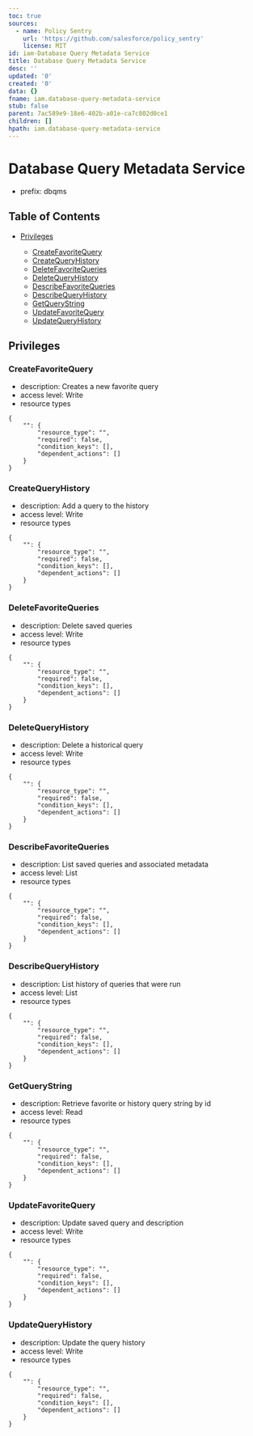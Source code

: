 ```yaml
---
toc: true
sources:
  - name: Policy Sentry
    url: 'https://github.com/salesforce/policy_sentry'
    license: MIT
id: iam-Database Query Metadata Service
title: Database Query Metadata Service
desc: ''
updated: '0'
created: '0'
data: {}
fname: iam.database-query-metadata-service
stub: false
parent: 7ac589e9-18e6-402b-a01e-ca7c802d0ce1
children: []
hpath: iam.database-query-metadata-service
---
```

# Database Query Metadata Service

- prefix: dbqms

## Table of Contents

- [Privileges](#privileges)

  - [CreateFavoriteQuery](#createfavoritequery)
  - [CreateQueryHistory](#createqueryhistory)
  - [DeleteFavoriteQueries](#deletefavoritequeries)
  - [DeleteQueryHistory](#deletequeryhistory)
  - [DescribeFavoriteQueries](#describefavoritequeries)
  - [DescribeQueryHistory](#describequeryhistory)
  - [GetQueryString](#getquerystring)
  - [UpdateFavoriteQuery](#updatefavoritequery)
  - [UpdateQueryHistory](#updatequeryhistory)

## Privileges

### CreateFavoriteQuery

- description: Creates a new favorite query
- access level: Write
- resource types

```
{
    "": {
        "resource_type": "",
        "required": false,
        "condition_keys": [],
        "dependent_actions": []
    }
}
```

### CreateQueryHistory

- description: Add a query to the history
- access level: Write
- resource types

```
{
    "": {
        "resource_type": "",
        "required": false,
        "condition_keys": [],
        "dependent_actions": []
    }
}
```

### DeleteFavoriteQueries

- description: Delete saved queries
- access level: Write
- resource types

```
{
    "": {
        "resource_type": "",
        "required": false,
        "condition_keys": [],
        "dependent_actions": []
    }
}
```

### DeleteQueryHistory

- description: Delete a historical query
- access level: Write
- resource types

```
{
    "": {
        "resource_type": "",
        "required": false,
        "condition_keys": [],
        "dependent_actions": []
    }
}
```

### DescribeFavoriteQueries

- description: List saved queries and associated metadata
- access level: List
- resource types

```
{
    "": {
        "resource_type": "",
        "required": false,
        "condition_keys": [],
        "dependent_actions": []
    }
}
```

### DescribeQueryHistory

- description: List history of queries that were run
- access level: List
- resource types

```
{
    "": {
        "resource_type": "",
        "required": false,
        "condition_keys": [],
        "dependent_actions": []
    }
}
```

### GetQueryString

- description: Retrieve favorite or history query string by id
- access level: Read
- resource types

```
{
    "": {
        "resource_type": "",
        "required": false,
        "condition_keys": [],
        "dependent_actions": []
    }
}
```

### UpdateFavoriteQuery

- description: Update saved query and description
- access level: Write
- resource types

```
{
    "": {
        "resource_type": "",
        "required": false,
        "condition_keys": [],
        "dependent_actions": []
    }
}
```

### UpdateQueryHistory

- description: Update the query history
- access level: Write
- resource types

```
{
    "": {
        "resource_type": "",
        "required": false,
        "condition_keys": [],
        "dependent_actions": []
    }
}
```
